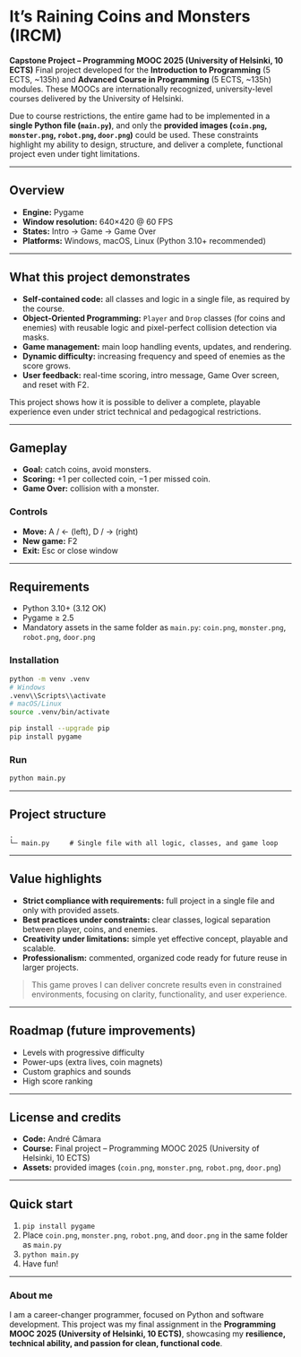 # It’s Raining Coins and Monsters (IRCM)

**Capstone Project – Programming MOOC 2025 (University of Helsinki, 10 ECTS)**
Final project developed for the **Introduction to Programming** (5 ECTS, \~135h) and **Advanced Course in Programming** (5 ECTS, \~135h) modules. These MOOCs are internationally recognized, university-level courses delivered by the University of Helsinki.

Due to course restrictions, the entire game had to be implemented in a **single Python file (`main.py`)**, and only the **provided images (`coin.png`, `monster.png`, `robot.png`, `door.png`)** could be used. These constraints highlight my ability to design, structure, and deliver a complete, functional project even under tight limitations.

---

## Overview

* **Engine:** Pygame
* **Window resolution:** 640×420 @ 60 FPS
* **States:** Intro → Game → Game Over
* **Platforms:** Windows, macOS, Linux (Python 3.10+ recommended)

---

## What this project demonstrates

* **Self-contained code:** all classes and logic in a single file, as required by the course.
* **Object-Oriented Programming:** `Player` and `Drop` classes (for coins and enemies) with reusable logic and pixel-perfect collision detection via masks.
* **Game management:** main loop handling events, updates, and rendering.
* **Dynamic difficulty:** increasing frequency and speed of enemies as the score grows.
* **User feedback:** real-time scoring, intro message, Game Over screen, and reset with F2.

This project shows how it is possible to deliver a complete, playable experience even under strict technical and pedagogical restrictions.

---

## Gameplay

* **Goal:** catch coins, avoid monsters.
* **Scoring:** +1 per collected coin, −1 per missed coin.
* **Game Over:** collision with a monster.

### Controls

* **Move:** A / ← (left), D / → (right)
* **New game:** F2
* **Exit:** Esc or close window

---

## Requirements

* Python 3.10+ (3.12 OK)
* Pygame ≥ 2.5
* Mandatory assets in the same folder as `main.py`: `coin.png`, `monster.png`, `robot.png`, `door.png`

### Installation

```bash
python -m venv .venv
# Windows
.venv\\Scripts\\activate
# macOS/Linux
source .venv/bin/activate

pip install --upgrade pip
pip install pygame
```

### Run

```bash
python main.py
```

---

## Project structure

```
.
└─ main.py     # Single file with all logic, classes, and game loop
```

---

## Value highlights

* **Strict compliance with requirements:** full project in a single file and only with provided assets.
* **Best practices under constraints:** clear classes, logical separation between player, coins, and enemies.
* **Creativity under limitations:** simple yet effective concept, playable and scalable.
* **Professionalism:** commented, organized code ready for future reuse in larger projects.

> This game proves I can deliver concrete results even in constrained environments, focusing on clarity, functionality, and user experience.

---

## Roadmap (future improvements)

* Levels with progressive difficulty
* Power-ups (extra lives, coin magnets)
* Custom graphics and sounds
* High score ranking

---

## License and credits

* **Code:** André Câmara
* **Course:** Final project – Programming MOOC 2025 (University of Helsinki, 10 ECTS)
* **Assets:** provided images (`coin.png`, `monster.png`, `robot.png`, `door.png`)

---

## Quick start

1. `pip install pygame`
2. Place `coin.png`, `monster.png`, `robot.png`, and `door.png` in the same folder as `main.py`
3. `python main.py`
4. Have fun!

---

### About me

I am a career-changer programmer, focused on Python and software development. This project was my final assignment in the **Programming MOOC 2025 (University of Helsinki, 10 ECTS)**, showcasing my **resilience, technical ability, and passion for clean, functional code**.
